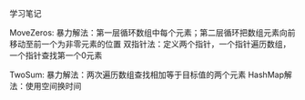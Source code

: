 学习笔记

MoveZeros:
暴力解法：第一层循环数组中每个元素；第二层循环把数组元素向前移动至前一个为非零元素的位置
双指针法：定义两个指针，一个指针遍历数组，一个指针查找第一个0元素

TwoSum:
暴力解法：两次遍历数组查找相加等于目标值的两个元素
HashMap解法：使用空间换时间